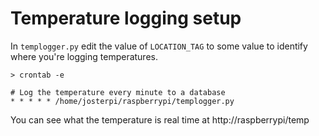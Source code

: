 
Temperature logging setup
=========================

In `templogger.py` edit the value of `LOCATION_TAG` to some value to identify
where you're logging temperatures.

`> crontab -e`

```
# Log the temperature every minute to a database
* * * * * /home/josterpi/raspberrypi/templogger.py
```

You can see what the temperature is real time at http://raspberrypi/temp
